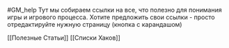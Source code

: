 #GM_help
Тут мы собираем ссылки на все, что полезно для понимания игры и игрового процесса.
Хотите предложить свои ссылки - просто отредактируйте нужную страницу (кнопка с карандашом)

[[Полезные Cтатьи]]
[[Списки Хаков]]